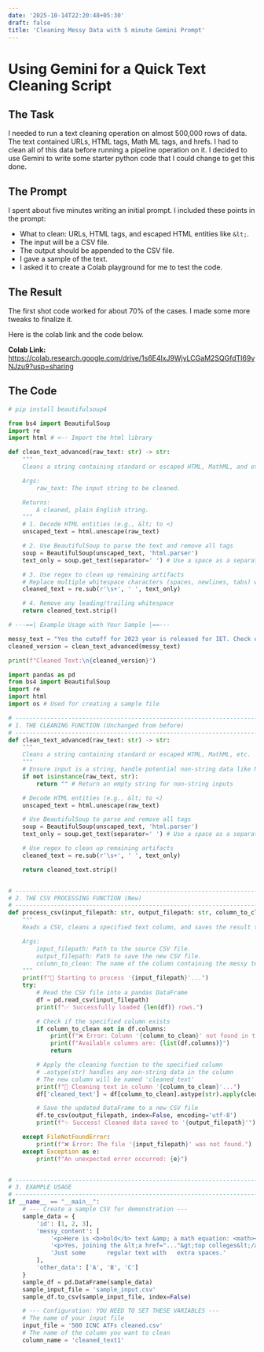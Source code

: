 ```yaml
---
date: '2025-10-14T22:20:48+05:30'
draft: false
title: 'Cleaning Messy Data with 5 minute Gemini Prompt'
---
```

# Using Gemini for a Quick Text Cleaning Script

## The Task

I needed to run a text cleaning operation on almost 500,000 rows of data. The text contained URLs, HTML tags, Math ML tags, and hrefs. I had to clean all of this data before running a pipeline operation on it. I decided to use Gemini to write some starter python code that I could change to get this done.

## The Prompt

I spent about five minutes writing an initial prompt. I included these points in the prompt:
* What to clean: URLs, HTML tags, and escaped HTML entities like `&lt;`.
* The input will be a CSV file.
* The output should be appended to the CSV file.
* I gave a sample of the text.
* I asked it to create a Colab playground for me to test the code.

## The Result

The first shot code worked for about 70% of the cases. I made some more tweaks to finalize it.

Here is the colab link and the code below.

**Colab Link:** https://colab.research.google.com/drive/1s6E4lxJ9WjyLCGaM2SQGfdTI69vNJzu9?usp=sharing

## The Code

```python
# pip install beautifulsoup4

from bs4 import BeautifulSoup
import re
import html # <-- Import the html library

def clean_text_advanced(raw_text: str) -> str:
    """
    Cleans a string containing standard or escaped HTML, MathML, and other special characters.

    Args:
        raw_text: The input string to be cleaned.

    Returns:
        A cleaned, plain English string.
    """
    # 1. Decode HTML entities (e.g., &lt; to <)
    unscaped_text = html.unescape(raw_text)

    # 2. Use BeautifulSoup to parse the text and remove all tags
    soup = BeautifulSoup(unscaped_text, 'html.parser')
    text_only = soup.get_text(separator=' ') # Use a space as a separator

    # 3. Use regex to clean up remaining artifacts
    # Replace multiple whitespace characters (spaces, newlines, tabs) with a single space
    cleaned_text = re.sub(r'\s+', ' ', text_only)

    # 4. Remove any leading/trailing whitespace
    return cleaned_text.strip()

# ---==| Example Usage with Your Sample |==---

messy_text = "Yes the cutoff for 2023 year is released for IET. Check out this link for detailed information : [https://www.shiksha.com/college/institute-of-engineering-and-technology-iet-dr-a-p-j-abdul-kalam-technical-university-lucknow-24137/cutoff](https://www.shiksha.com/college/institute-of-engineering-and-technology-iet-dr-a-p-j-abdul-kalam-technical-university-lucknow-24137/cutoff) The AKTU cutoff for B.Tech in Computer Science and Engineering for the general category is expected to be around 32075 for Round 1 and 62320 for Round 4 in the Uttar Pradesh Domicile Quota. The minimum qualifying marks required for various categories in B.Tech courses are 25% for general, 25% for OBC, 20% for SC, and 25% for ST."
cleaned_version = clean_text_advanced(messy_text)

print(f"Cleaned Text:\n{cleaned_version}")

import pandas as pd
from bs4 import BeautifulSoup
import re
import html
import os # Used for creating a sample file

# ----------------------------------------------------------------------------
# 1. THE CLEANING FUNCTION (Unchanged from before)
# ----------------------------------------------------------------------------
def clean_text_advanced(raw_text: str) -> str:
    """
    Cleans a string containing standard or escaped HTML, MathML, etc.
    """
    # Ensure input is a string, handle potential non-string data like NaN
    if not isinstance(raw_text, str):
        return "" # Return an empty string for non-string inputs

    # Decode HTML entities (e.g., &lt; to <)
    unscaped_text = html.unescape(raw_text)

    # Use BeautifulSoup to parse and remove all tags
    soup = BeautifulSoup(unscaped_text, 'html.parser')
    text_only = soup.get_text(separator=' ') # Use a space as a separator

    # Use regex to clean up remaining artifacts
    cleaned_text = re.sub(r'\s+', ' ', text_only)

    return cleaned_text.strip()


# ----------------------------------------------------------------------------
# 2. THE CSV PROCESSING FUNCTION (New)
# ----------------------------------------------------------------------------
def process_csv(input_filepath: str, output_filepath: str, column_to_clean: str):
    """
    Reads a CSV, cleans a specified text column, and saves the result to a new CSV.

    Args:
        input_filepath: Path to the source CSV file.
        output_filepath: Path to save the new CSV file.
        column_to_clean: The name of the column containing the messy text.
    """
    print(f"🔄 Starting to process '{input_filepath}'...")
    try:
        # Read the CSV file into a pandas DataFrame
        df = pd.read_csv(input_filepath)
        print(f"✅ Successfully loaded {len(df)} rows.")

        # Check if the specified column exists
        if column_to_clean not in df.columns:
            print(f"❌ Error: Column '{column_to_clean}' not found in the CSV!")
            print(f"Available columns are: {list(df.columns)}")
            return

        # Apply the cleaning function to the specified column
        # .astype(str) handles any non-string data in the column
        # The new column will be named 'cleaned_text'
        print(f"🧼 Cleaning text in column '{column_to_clean}'...")
        df['cleaned_text'] = df[column_to_clean].astype(str).apply(clean_text_advanced)

        # Save the updated DataFrame to a new CSV file
        df.to_csv(output_filepath, index=False, encoding='utf-8')
        print(f"✨ Success! Cleaned data saved to '{output_filepath}'")

    except FileNotFoundError:
        print(f"❌ Error: The file '{input_filepath}' was not found.")
    except Exception as e:
        print(f"An unexpected error occurred: {e}")


# ----------------------------------------------------------------------------
# 3. EXAMPLE USAGE
# ----------------------------------------------------------------------------
if __name__ == "__main__":
    # --- Create a sample CSV for demonstration ---
    sample_data = {
        'id': [1, 2, 3],
        'messy_content': [
            '<p>Here is <b>bold</b> text &amp; a math equation: <math><mi>a</mi><msup><mi>x</mi><mn>2</mn></msup></math></p>',
            '<p>Yes, joining the &lt;a href="..."&gt;top colleges&lt;/a&gt; can be worthwhile.',
            'Just some      regular text with   extra spaces.'
        ],
        'other_data': ['A', 'B', 'C']
    }
    sample_df = pd.DataFrame(sample_data)
    sample_input_file = 'sample_input.csv'
    sample_df.to_csv(sample_input_file, index=False)

    # --- Configuration: YOU NEED TO SET THESE VARIABLES ---
    # The name of your input file
    input_file = '500 ICNC ATFs cleaned.csv'
    # The name of the column you want to clean
    column_name = 'cleaned_text1'
